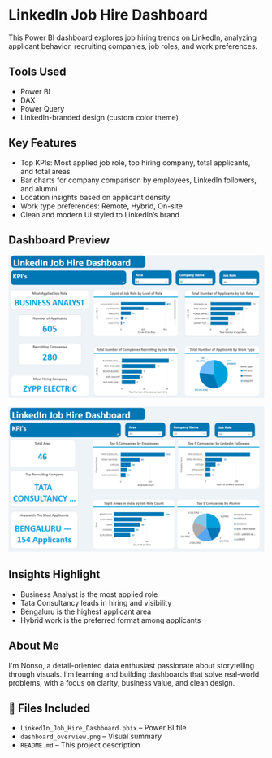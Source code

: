 # LinkedIn Job Hire Dashboard

This Power BI dashboard explores job hiring trends on LinkedIn, analyzing applicant behavior, recruiting companies, job roles, and work preferences.

## Tools Used
- Power BI
- DAX
- Power Query
- LinkedIn-branded design (custom color theme)

## Key Features
- Top KPIs: Most applied job role, top hiring company, total applicants, and total areas
- Bar charts for company comparison by employees, LinkedIn followers, and alumni
- Location insights based on applicant density
- Work type preferences: Remote, Hybrid, On-site
- Clean and modern UI styled to LinkedIn’s brand

## Dashboard Preview
![Dashboard Preview](https://github.com/AudreyNonso/Linkedin-Job-Hire-Dashboard/blob/main/LinkedIn_Dashboard%202.png)

![Dashboard Preview](https://github.com/AudreyNonso/Linkedin-Job-Hire-Dashboard/blob/main/LinkedIn_Dashboard%201.png)

## Insights Highlight
- Business Analyst is the most applied role
- Tata Consultancy leads in hiring and visibility
- Bengaluru is the highest applicant area
- Hybrid work is the preferred format among applicants

## About Me
I'm Nonso, a detail-oriented data enthusiast passionate about storytelling through visuals. I'm learning and building dashboards that solve real-world problems, with a focus on clarity, business value, and clean design.

## 📎 Files Included
- `LinkedIn_Job_Hire_Dashboard.pbix` – Power BI file
- `dashboard_overview.png` – Visual summary
- `README.md` – This project description

